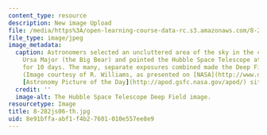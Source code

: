 ```yaml
---
content_type: resource
description: New image Upload
file: /media/https%3A/open-learning-course-data-rc.s3.amazonaws.com/8-282j-introduction-to-astronomy-spring-2006/8e91bffaabf1f4b27601010e557ee8e9_8-282js06-th.jpg
file_type: image/jpeg
image_metadata:
  caption: Astronomers selected an uncluttered area of the sky in the constellation
    Ursa Major (the Big Bear) and pointed the Hubble Space Telescope at a single spot
    for 10 days. The many, separate exposures combined made the Deep Field image above.
    (Image courtesy of R. Williams, as presented on [NASA](http://www.nasa.gov/)'s
    [Astronomy Picture of the Day](http://apod.gsfc.nasa.gov/apod/) site.)
  credit: ''
  image-alt: The Hubble Space Telescope Deep Field image.
resourcetype: Image
title: 8-282js06-th.jpg
uid: 8e91bffa-abf1-f4b2-7601-010e557ee8e9
---
```

